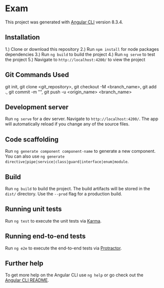 # Exam

This project was generated with [Angular CLI](https://github.com/angular/angular-cli) version 8.3.4.

## Installation

1.) Clone or download this repository
2.) Run `npm install` for node packages dependencies
3.) Run `ng build` to build the project
4.) Run `ng serve` to test the project
5.) Navigate to `http://localhost:4200/` to view the project

## Git Commands Used

git init, git clone <git_repository>, git checkout -M <branch_name>, git add ., git commit -m "<message>", git push -u <origin_name> <branch_name>

## Development server

Run `ng serve` for a dev server. Navigate to `http://localhost:4200/`. The app will automatically reload if you change any of the source files.

## Code scaffolding

Run `ng generate component component-name` to generate a new component. You can also use `ng generate directive|pipe|service|class|guard|interface|enum|module`.

## Build

Run `ng build` to build the project. The build artifacts will be stored in the `dist/` directory. Use the `--prod` flag for a production build.

## Running unit tests

Run `ng test` to execute the unit tests via [Karma](https://karma-runner.github.io).

## Running end-to-end tests

Run `ng e2e` to execute the end-to-end tests via [Protractor](http://www.protractortest.org/).

## Further help

To get more help on the Angular CLI use `ng help` or go check out the [Angular CLI README](https://github.com/angular/angular-cli/blob/master/README.md).
